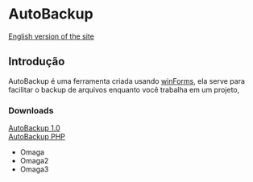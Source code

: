 # AutoBackup
[English version of the site](joeBiden.md)
## Introdução
AutoBackup é uma ferramenta criada usando [winForms](https://www.google.com/search?q=winForms), ela serve para facilitar o backup de arquivos enquanto você trabalha em um projeto, 

### Downloads
[AutoBackup 1.0](pudim.com.br) <br>
[AutoBackup PHP](pudim.com.br)




- Omaga
- Omaga2
- Omaga3
